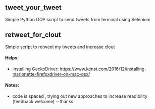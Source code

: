 ## tweet_your_tweet
Simple Python OOP script to send tweets from terminal using Selenium

## retweet_for_clout
Simple script to retweet my tweets and increase clout

#### Helps:
  - installing GeckoDriver: https://www.kenst.com/2016/12/installing-marionette-firefoxdriver-on-mac-osx/ 

#### Notes: 
  - code is spaced , trying out new approaches to increase readibility (feedback welcome)  --thanks

    
